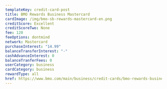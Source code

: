 ```yaml
---
templateKey: credit-card-post
title: BMO Rewards Business Mastercard
cardImage: /img/bmo-sb-rewards-mastercard-en.png
creditScore: Excellent
creditScoreTwo: None
fee: 120
feeOptions: dontmind
network: Mastercard
purchaseInterest: "14.99"
balanceTransferInterest: "-"
cashAdvanceInterest: 0
balanceTranferFees: 0
userCategory: business
cardCategory: business
rewardType: all
href: https://www.bmo.com/main/business/credit-cards/bmo-rewards-business-mastercard/
---
```

